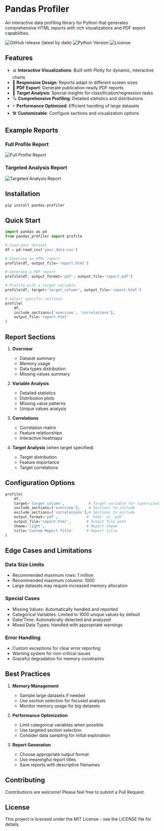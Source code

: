 # Pandas Profiler

An interactive data profiling library for Python that generates comprehensive HTML reports with rich visualizations and PDF export capabilities.

![GitHub release (latest by date)](https://img.shields.io/github/v/release/HansMeershoek/pandas-profiler)
![Python Version](https://img.shields.io/pypi/pyversions/pandas-profiler)
![License](https://img.shields.io/github/license/HansMeershoek/pandas-profiler)

## Features

- 📊 **Interactive Visualizations**: Built with Plotly for dynamic, interactive charts
- 📱 **Responsive Design**: Reports adapt to different screen sizes
- 📄 **PDF Export**: Generate publication-ready PDF reports
- 🎯 **Target Analysis**: Special insights for classification/regression tasks
- 🔍 **Comprehensive Profiling**: Detailed statistics and distributions
- ⚡ **Performance Optimized**: Efficient handling of large datasets
- 🛠️ **Customizable**: Configure sections and visualization options

## Example Reports

### Full Profile Report
![Full Profile Report](examples/full_report.png)

### Targeted Analysis Report
![Targeted Analysis Report](examples/targeted_report.png)

## Installation

```bash
pip install pandas-profiler
```

## Quick Start

```python
import pandas as pd
from pandas_profiler import profile

# Load your dataset
df = pd.read_csv('your_data.csv')

# Generate an HTML report
profile(df, output_file='report.html')

# Generate a PDF report
profile(df, output_format='pdf', output_file='report.pdf')

# Profile with a target variable
profile(df, target='target_column', output_file='report.html')

# Select specific sections
profile(
    df,
    include_sections=['overview', 'correlations'],
    output_file='report.html'
)
```

## Report Sections

1. **Overview**
   - Dataset summary
   - Memory usage
   - Data types distribution
   - Missing values summary

2. **Variable Analysis**
   - Detailed statistics
   - Distribution plots
   - Missing value patterns
   - Unique values analysis

3. **Correlations**
   - Correlation matrix
   - Feature relationships
   - Interactive heatmaps

4. **Target Analysis** (when target specified)
   - Target distribution
   - Feature importance
   - Target correlations

## Configuration Options

```python
profile(
    df,
    target='target_column',           # Target variable for supervised learning
    include_sections=['overview'],    # Sections to include
    exclude_sections=['correlations'],# Sections to exclude
    output_format='pdf',             # 'html' or 'pdf'
    output_file='report.html',       # Output file path
    theme='light',                   # Report theme
    title='Custom Report Title'      # Report title
)
```

## Edge Cases and Limitations

### Data Size Limits
- Recommended maximum rows: 1 million
- Recommended maximum columns: 1000
- Large datasets may require increased memory allocation

### Special Cases
- Missing Values: Automatically handled and reported
- Categorical Variables: Limited to 1000 unique values by default
- Date/Time: Automatically detected and analyzed
- Mixed Data Types: Handled with appropriate warnings

### Error Handling
- Custom exceptions for clear error reporting
- Warning system for non-critical issues
- Graceful degradation for memory constraints

## Best Practices

1. **Memory Management**
   - Sample large datasets if needed
   - Use section selection for focused analysis
   - Monitor memory usage for big datasets

2. **Performance Optimization**
   - Limit categorical variables when possible
   - Use targeted section selection
   - Consider data sampling for initial exploration

3. **Report Generation**
   - Choose appropriate output format
   - Use meaningful report titles
   - Save reports with descriptive filenames

## Contributing

Contributions are welcome! Please feel free to submit a Pull Request.

## License

This project is licensed under the MIT License - see the LICENSE file for details. 